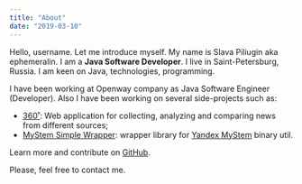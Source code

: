 ```yaml
---
title: "About"
date: "2019-03-10"
---
```


Hello, username. Let me introduce myself. My name is Slava Piliugin aka ephemeralin. I am a **Java Software Developer**. I live in Saint-Petersburg, Russia. I am keen on Java, technologies, programming.

I have been working at Openway company as Java Software Engineer (Developer). Also I have been working on several side-projects such as:

* [360˚](https://github.com/ephemeralin/_360): Web application for collecting, analyzing and comparing news from different sources;
* [MyStem Simple Wrapper](https://github.com/ephemeralin/mystem-simple-wrapper): wrapper library for [Yandex MyStem](https://tech.yandex.ru/mystem/) binary util.

Learn more and contribute on [GitHub](https://github.com/ephemeralin).

Please, feel free to contact me.

